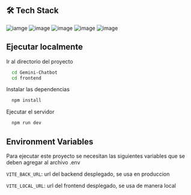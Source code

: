 ## 🛠 Tech Stack

![iamge](https://img.shields.io/badge/Vite-B73BFE?style=for-the-badge&logo=vite&logoColor=FFD62E) ![image](https://img.shields.io/badge/Redux-593D88?style=for-the-badge&logo=redux&logoColor=white) ![image](https://img.shields.io/badge/React_Router-CA4245?style=for-the-badge&logo=react-router&logoColor=white) ![image](https://img.shields.io/badge/axios-671ddf?&style=for-the-badge&logo=axios&logoColor=white) ![image](https://img.shields.io/badge/formik-000?&style=for-the-badge&logo=formik&logoColor=white) 

## Ejecutar localmente

Ir al directorio del proyecto

```bash
  cd Gemini-Chatbot
  cd frontend
```

Instalar las dependencias

```bash
  npm install
```

Ejecutar el servidor

```bash
  npm run dev
```

## Environment Variables

Para ejecutar este proyecto se necesitan las siguientes variables que se deben agregar al archivo .env

`VITE_BACK_URL`: url del backend desplegado, se usa en produccion

`VITE_LOCAL_URL`: url del frontend desplegado, se usa de manera local 
